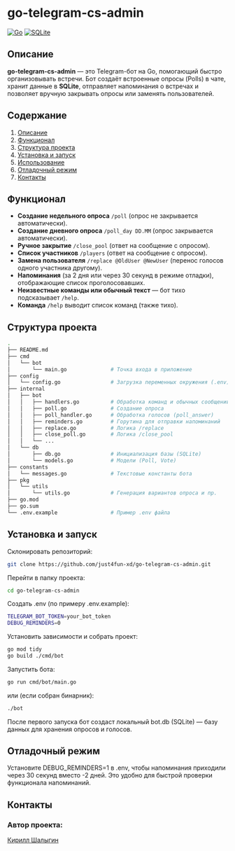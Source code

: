 # go-telegram-cs-admin

[![Go](https://img.shields.io/badge/-Go-00ADD8?style=flat&logo=Go&logoColor=ffffff)](https://golang.org/)
[![SQLite](https://img.shields.io/badge/-SQLite-003B57?style=flat&logo=SQLite&logoColor=ffffff)](https://www.sqlite.org/)

## Описание

**go-telegram-cs-admin** — это Telegram-бот на Go, помогающий быстро организовывать встречи. Бот создаёт встроенные опросы (Polls) в чате, хранит данные в **SQLite**, отправляет напоминания о встречах и позволяет вручную закрывать опросы или заменять пользователей.

## Содержание

1. [Описание](#описание)  
2. [Функционал](#функционал)  
3. [Структура проекта](#структура-проекта)  
4. [Установка и запуск](#установка-и-запуск)  
5. [Использование](#использование)  
6. [Отладочный режим](#отладочный-режим)  
7. [Контакты](#контакты)

## Функционал

- **Создание недельного опроса** `/poll` (опрос не закрывается автоматически).
- **Создание дневного опроса** `/poll_day DD.MM` (опрос закрывается автоматически).
- **Ручное закрытие** `/close_pool` (ответ на сообщение с опросом).
- **Список участников** `/players` (ответ на сообщение с опросом).
- **Замена пользователя** `/replace @OldUser @NewUser` (перенос голосов одного участника другому).
- **Напоминания** (за 2 дня или через 30 секунд в режиме отладки), отображающие список проголосовавших.
- **Неизвестные команды или обычный текст** — бот тихо подсказывает `/help`.
- **Команда** `/help` выводит список команд (также тихо).

## Структура проекта

```bash
.
├── README.md
├── cmd
│   └── bot
│       └── main.go              # Точка входа в приложение
├── config
│   └── config.go                # Загрузка переменных окружения (.env)
├── internal
│   ├── bot
│   │   ├── handlers.go          # Обработка команд и обычных сообщений
│   │   ├── poll.go              # Создание опроса
│   │   ├── poll_handler.go      # Обработка голосов (poll_answer)
│   │   ├── reminders.go         # Горутина для отправки напоминаний
│   │   ├── replace.go           # Логика /replace
│   │   ├── close_poll.go        # Логика /close_pool
│   │   └── ...
│   └── db
│       ├── db.go                # Инициализация базы (SQLite)
│       └── models.go            # Модели (Poll, Vote)
├── constants
│   └── messages.go              # Текстовые константы бота
├── pkg
│   └── utils
│       └── utils.go             # Генерация вариантов опроса и пр.
├── go.mod
├── go.sum
└── .env.example                 # Пример .env файла
```

## Установка и запуск

Склонировать репозиторий:

```bash
git clone https://github.com/just4fun-xd/go-telegram-cs-admin.git
```

Перейти в папку проекта:

```bash
cd go-telegram-cs-admin
```

Создать .env (по примеру .env.example):

```bash
TELEGRAM_BOT_TOKEN=your_bot_token
DEBUG_REMINDERS=0
```

Установить зависимости и собрать проект:

```bash
go mod tidy
go build ./cmd/bot
```

Запустить бота:

```bash
go run cmd/bot/main.go
```

или (если собран бинарник):

```bash
./bot
```

После первого запуска бот создаст локальный bot.db (SQLite) — базу данных для хранения опросов и голосов.


## Отладочный режим

Установите DEBUG_REMINDERS=1 в .env, чтобы напоминания приходили через 30 секунд вместо -2 дней.
Это удобно для быстрой проверки функционала напоминаний.

## Контакты

### Автор проекта:
[Кирилл Шалыгин](https://github.com/just4fun-xd)